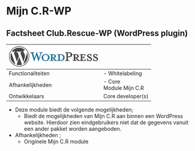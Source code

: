# Mijn C.R-WP

## Factsheet Club.Rescue-WP (WordPress plugin)

| ![Logo WordPress](../assets/images/logo/logo_WP.png) | |
| --- | --- |
| Functionaliteiten | - Whitelabeling |
| Afhankelijkheden | - Core<br />Module Mijn C.R |
| Ontwikkelaars | Core developer(s) |

- Deze module biedt de volgende mogelijkheden;
    - Biedt de mogelijkheden van Mijn C.R aan binnen een WordPress website. Hierdoor zien eindgebruikers niet dat de gegevens vanuit een ander pakket worden aangeboden.
- Afhankelijkheden ;
    - Originele Mijn C.R module